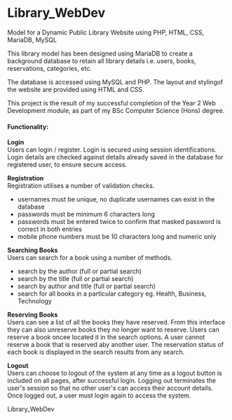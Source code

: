 # Library_WebDev
Model for a Dynamic Public Library Website using PHP, HTML, CSS, MariaDB, MySQL

This library model has been designed using MariaDB to create a background database to retain all library 
details i.e. users, books, reservations, categories, etc. 

The database is accessed using MySQL and PHP. 
The layout and stylingof the website are provided using HTML and CSS. 

This project is the result of my successful completion of the Year 2 Web Development module, as part of my 
BSc Computer Science (Hons) degree. 

<h4>Functionality:</h4>

<b>Login</b><br>
Users can login / register. 
Login is secured using session identifications. 
Login details are checked against details already saved in the database for registered user, to ensure secure access. 

<b>Registration</b><br>
Registration utilises a number of validation checks. 
- usernames must be unique, no duplicate usernames can exist in the database
- passwords must be minimum 6 characters long
- passwords must be entered twice to confirm that masked password is correct in both entries
- mobile phone numbers must be 10 characters long and numeric only

<b>Searching Books</b><br>
Users can search for a book using a number of methods.
- search by the author (full or partial search)
- search by the title (full or partial search)
- search by author and title (full or partial search)
- search for all books in a particular category eg. Health, Business, Technology

<b>Reserving Books</b><br>
Users can see a list of all the books they have reserved. 
From this interface they can also unreserve books they no longer want to reserve. 
Users can reserve a book oncee located it in the search options. 
A user cannot reserve a book that is reserved aby another user.
The reservation status of each book is displayed in the search results from any search. 

<b>Logout</b><br>
Users can choose to logout of the system at any time as a logout button is included on all pages, after successful login. 
Logging out terminates the user's session so that no other user's can access their account details. 
Once logged out, a user must login again to access the system. 

Library_WebDev
